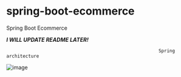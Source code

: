 # spring-boot-ecommerce
Spring Boot Ecommerce

***I WILL UPDATE README LATER!***

                                                            Spring architecture
![image](https://user-images.githubusercontent.com/47618739/164959685-fa08b4e6-cb08-45d5-9bf7-73a23bb66536.png)

